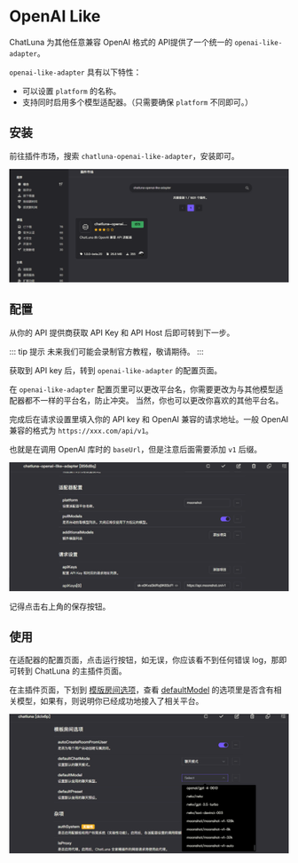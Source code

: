 # OpenAI Like

ChatLuna 为其他任意兼容 OpenAI 格式的 API提供了一个统一的 `openai-like-adapter`。

`openai-like-adapter` 具有以下特性：

- 可以设置 `platform` 的名称。
- 支持同时启用多个模型适配器。（只需要确保 `platform` 不同即可。）

## 安装

前往插件市场，搜索 `chatluna-openai-like-adapter`，安装即可。

![openai-like-adapter](../../public/images/image-11.png)

## 配置

从你的 API 提供商获取 API Key 和 API Host 后即可转到下一步。

::: tip 提示
未来我们可能会录制官方教程，敬请期待。
:::

获取到 API key 后，转到 `openai-like-adapter` 的配置页面。

在 `openai-like-adapter` 配置页里可以更改平台名，你需要更改为与其他模型适配器都不一样的平台名，防止冲突。
当然，你也可以更改你喜欢的其他平台名。

完成后在请求设置里填入你的 API key 和 OpenAI 兼容的请求地址。一般 OpenAI 兼容的格式为 `https://xxx.com/api/v1`。

也就是在调用 OpenAI 库时的 `baseUrl`，但是注意后面需要添加 `v1` 后缀。

![alt text](../../public/images/image-20.png)

记得点击右上角的保存按钮。

## 使用

在适配器的配置页面，点击运行按钮，如无误，你应该看不到任何错误 log，那即可转到 ChatLuna 的主插件页面。

在主插件页面，下划到 [模版房间选项](../useful-configurations.md#模版房间选项)，查看 [defaultModel](../useful-configurations.md#defaultmodel) 的选项里是否含有相关模型，如果有，则说明你已经成功地接入了相关平台。

![alt text](../../public/images/image-21.png)
